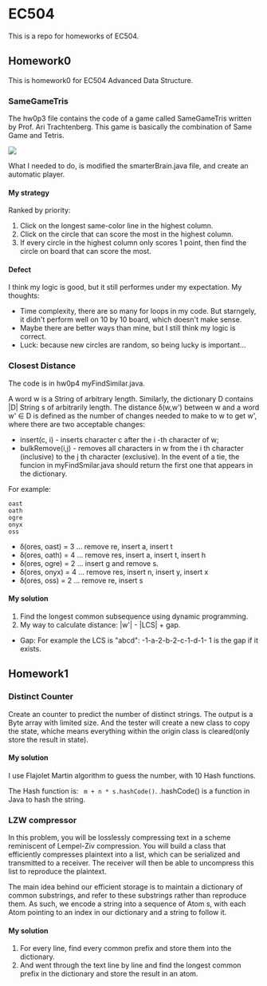 # EC504
This is a repo for homeworks of EC504.

## Homework0
This is homework0 for EC504 Advanced Data Structure.

### SameGameTris
The hw0p3 file contains the code of a game called SameGameTris written by Prof. Ari Trachtenberg. This game is basically the combination of Same Game and Tetris.

<img src = "https://github.com/TingyiZhang/EC504-Homework0/blob/master/SameGameTris.gif">

What I needed to do, is modified the smarterBrain.java file, and create an automatic player.

#### My strategy
Ranked by priority:
1. Click on the longest same-color line in the highest column.
2. Click on the circle that can score the most in the highest column.
3. If every circle in the highest column only scores 1 point, then find the circle on board that can score the most.

#### Defect
I think my logic is good, but it still performes under my expectation.
My thoughts:
- Time complexity, there are so many for loops in my code. But starngely, it didn't perform well on 10 by 10 board, which doesn't make sense.
- Maybe there are better ways than mine, but I still think my logic is correct.
- Luck: because new circles are random, so being lucky is important...

### Closest Distance
The code is in hw0p4 myFindSimilar.java.

A word w is a String of arbitrary length. Similarly, the dictionary D contains |D| String s of arbitrarily length.
The distance ẟ(w,w') between w and a word w' ∈ D is defined as the number of changes needed to make to w to get w', where there are two acceptable changes:
- insert(c, i) - inserts character c after the i -th character of w;
- bulkRemove(i,j) - removes all characters in w from the i th character (inclusive) to the j th character (exclusive).
In the event of a tie, the funcion in myFindSmilar.java should return the first one that appears in the dictionary.

For example:
```
oast
oath
ogre
onyx
oss
```
- ẟ(ores, oast) = 3 ... remove re, insert a, insert t
- ẟ(ores, oath) = 4 ... remove res, insert a, insert t, insert h
- ẟ(ores, ogre) = 2 ... insert g and remove s.
- ẟ(ores, onyx) = 4 ... remove res, insert n, insert y, insert x
- ẟ(ores, oss) = 2 ... remove re, insert s

#### My solution
1. Find the longest common subsequence using dynamic programming.
2. My way to calculate distance: |w'| - |LCS| + gap.
- Gap:
For example the LCS is "abcd":
-1-a-2-b-2-c-1-d-1-
1 is the gap if it exists.

## Homework1
### Distinct Counter
Create an counter to predict the number of distinct strings. The output is a Byte array with limited size. And the tester will create a new class to copy the state, whiche means everything within the origin class is cleared(only store the result in state).

#### My solution
I use Flajolet Martin algorithm to guess the number, with 10 Hash functions.

The Hash function is: ``` m + n * s.hashCode()```.
.hashCode() is a function in Java to hash the string.

### LZW compressor
In this problem, you will be losslessly compressing text in a scheme reminiscent of Lempel-Ziv compression. You will build a class that efficiently compresses plaintext into a list, which can be serialized and transmitted to a receiver. The receiver will then be able to uncompress this list to reproduce the plaintext.

The main idea behind our efficient storage is to maintain a dictionary of common substrings, and refer to these substrings rather than reproduce them. As such, we encode a string into a sequence of Atom s, with each Atom pointing to an index in our dictionary and a string to follow it.

#### My solution
1. For every line, find every common prefix and store them into the dictionary.
2. And went through the text line by line and find the longest common prefix in the dictionary and store the result in an atom.
